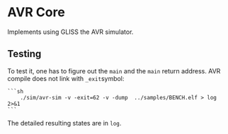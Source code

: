 # AVR Core

Implements using GLISS the AVR simulator.

## Testing

To test it, one has to figure out the `main` and the `main` return address. AVR compile does not link with `_exit`symbol:

	```sh
		./sim/avr-sim -v -exit=62 -v -dump  ../samples/BENCH.elf > log 2>&1
	```

The detailed resulting states are in `log`.

